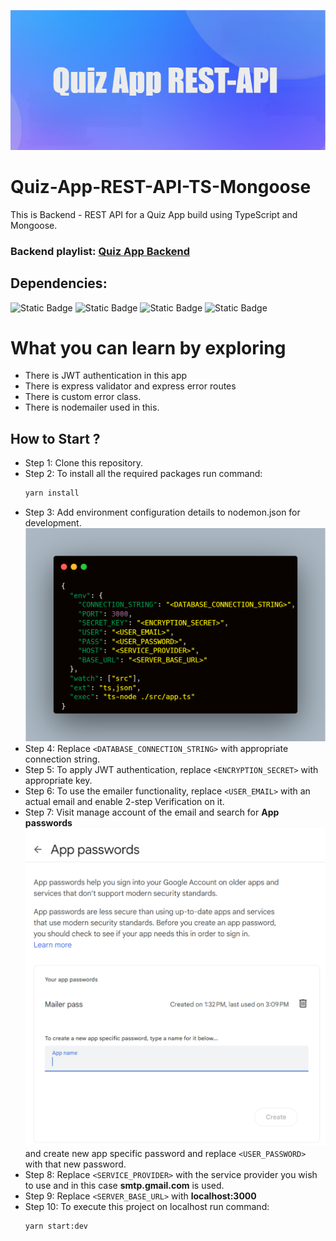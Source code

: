 ![!\[applogo\](Quiz_App_REST-API.png)](doc/images/Quiz_App_REST-API.png)

# Quiz-App-REST-API-TS-Mongoose
This is Backend - REST API for a Quiz App build using TypeScript and Mongoose.
### Backend playlist: [Quiz App Backend](https://www.youtube.com/playlist?list=PLIfcYFqzDXHlHjNyVs5J5KCe6B1NYZ7WK)

## Dependencies:
![Static Badge](https://img.shields.io/badge/express-v4.18.2-1?logo=data%3Aimage%2Fpng%3Bbase64%2CiVBORw0KGgoAAAANSUhEUgAAABwAAAAcCAMAAABF0y%2BmAAAAbFBMVEX%2F%2F%2F%2F8%2FPz09PT19fX4%2BPjd3d2ampoAAAAzNDWoqKno6Oh0dHRcXFzIycm5ubktLi4hIiN7e3yLi4tmZ2fi4uI9Pj7S0tIHCQuzs7NJSkru7u6goKB%2Bf3%2FW1taNjo69vb1PT1BsbW0VFRc3ODhehn9TAAAA30lEQVR4Ad3QhXHEMBBA0W8QmAVmTq7%2FHjOeDdSQewNiLfBukjRNM4A0TeCR%2F0wSpY0xtiihMgWPsraNnLWd8yFEE3vyOIwAeprhMQ5Lm8O6uT3hWPwKjQspj%2BzsLvlBuwNmV1DaukS%2Bt3sqs8MWkAU7ejMiGnMhkjoCqnZmQ3CZPwM8Hy%2F8Hd7xF7BWzjQIxulCsJaQbG6r7xXR2zNHrn1s0AwhUdNPjunejTLxTlHedS89EOMwFAkobzR4ewFptRyI9tPY18uZkFIYzUO5akWU22BflYKx2xGX1Rn%2Fyxf%2BuwzyBt%2FvSwAAAABJRU5ErkJggg%3D%3D)
![Static Badge](https://img.shields.io/badge/typescript-v5.2.2-1?logo=data%3Aimage%2Fpng%3Bbase64%2CiVBORw0KGgoAAAANSUhEUgAAABwAAAAcCAMAAABF0y%2BmAAAANlBMVEUxdsQwd8UxeMYudsQwd8UodMUVbcIfcMOlv%2BPY4%2FNfkdCzyefr8fn%2F%2F%2F9DgsqEqdrO3PDE1uzY59dZAAAABXRSTlMKqv8F%2BjSKPNsAAACwSURBVHgB5Y4BCsUgCECrTXWWVfe%2F7DeGjUE7wX8ERM9XhRDTB%2FFwt7UhfXNupfNnEtCBlIjsgJYkvhyBlEvRctUlszqS9GZJaMysWphztbku0ro8bxJZMZAIL4sIAF%2B%2FrVbYCQ7VUhHSToKo0eVVwi2nLWpk2pRmoU3dYFfawqw6aPNmAyQUl%2B8Suw7Ofq3zyMkMlzSYG8yhlvtgsbkzxCWJzBlAeG9jOOKZtpzx%2BAFmeg3cx68a3wAAAABJRU5ErkJggg%3D%3D)
![Static Badge](https://img.shields.io/badge/mongoose-v7.5.0-1?logo=data%3Aimage%2Fpng%3Bbase64%2CiVBORw0KGgoAAAANSUhEUgAAABwAAAAcCAMAAABF0y%2BmAAAAb1BMVEX%2F%2F%2F%2F99%2Ff57%2B%2F%2B%2FPzlysq3c3PSpaWdNjaHAACBAADVq6uvYGCMAACPAAC1bW16AACwZGShQECZLCyQEBB%2BAADCh4eAAACSGRmWJibz5eXHkpLZsrLevr6jSUmoUVHKmJju3t768%2FO8fX2aNTXn0dGi5lwOAAAAsklEQVR4AeXOURqCIBBF4UFUZ1QVFUkw0qz9r7HAUL%2BWUPeFA%2F8LEMYiFpJHUcg4SYGnGRJmub8XJVFVb542grUNdllPsgYYlLpkI6pKe5RCkHknm5CuqbQxB9A3ZT1SiTH4zTSWgvuMerV4JAPbdIlj%2BEstc4%2B4wLZ7Ryt8ZqRxqEYI%2BKAp9CxXh9IeiM8DE4%2FFCZdvFP%2BBTbFjd8LG4dQO4YEJq0PnrXEHh3383PBLewEQBBA5C4H39wAAAABJRU5ErkJggg%3D%3D)
![Static Badge](https://img.shields.io/badge/nodemailer-v6.9.4-1?logo=data%3Aimage%2Fpng%3Bbase64%2CiVBORw0KGgoAAAANSUhEUgAAABwAAAAcCAMAAABF0y%2BmAAAAolBMVEX%2F%2F%2F%2Fx%2BvXn9u%2Fi8fjl8%2Fj1%2B%2F3c8eaCzKXU7uDF5vZzxenG5PCAxuBewI50x51Os%2BJXstVtutk2sXSIz6s3rN%2Bd1e8inMqV1bWs2%2FF5v9srn8s8s3eu4MeUyuBMuYO95dFfuuWl0eNDpMpjwZEtpdah2t%2BX1c2DyOnw%2Bf3o6Oisq6vPz8%2F19fXv7%2B%2FBwcHY2NiCgoKRkZG6urqjo6Obm5tra2s7HR5QAAAA0klEQVR4AWIYaoCRCUAFPWABDANRFK1t29r%2FBqs%2FRV4b3sNwSJS4L0m%2BF0XVcNaNT01LBNqOAHQNmUz0fIkwCHlgFEMlP%2FkwSAnd7FI5L%2F5YVsDI1U%2Brkz%2BWQdMCo07n%2BqJgsAxsDRgZ9ZCweOqoAKPptD%2FeObMbQX8opCpaVio%2Fqzd6PyTwGyWdg57jqF6qCQAGYFjllHn%2BpQ1VLE%2BYWEQNyElBXwjc6isji5udh7fbRTzcW%2BJrY7Z2tyqPlfBh8Rmn76lkRKIRFKZqQWoWBr%2FDBSQFHq4LXtBcAAAAAElFTkSuQmCC)

# What you can learn by exploring
- There is JWT authentication in this app
- There is express validator and express error routes
- There is custom error class.
- There is nodemailer used in this.

## How to Start ?
- Step 1: Clone this repository.
- Step 2: To install all the required packages run command:
    ```sh
    yarn install
    ```
- Step 3: Add environment configuration details to nodemon.json for development. 
![!\[config\](carbon.png)](doc/images/carbon.png)
- Step 4: Replace `<DATABASE_CONNECTION_STRING>` with appropriate connection string.
- Step 5: To apply JWT authentication, replace `<ENCRYPTION_SECRET>` with appropriate key.
- Step 6: To use the emailer functionality, replace `<USER_EMAIL>` with an actual email and enable 2-step Verification on it.
- Step 7: Visit manage account of the email and search for **App passwords**![!\[Alt text\](<Screenshot 2023-10-02 191641.png>)](<doc/images/Screenshot 2023-10-02 191641.png>)
and create new app specific password and replace `<USER_PASSWORD>` with that new password.
- Step 8: Replace `<SERVICE_PROVIDER>` with the service provider you wish to use and in this case **smtp.gmail.com** is used.
- Step 9: Replace `<SERVER_BASE_URL>` with **localhost:3000**
- Step 10: To execute this project on localhost run command: 
    ```sh
    yarn start:dev
    ```
